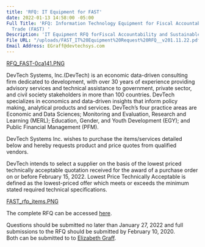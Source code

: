 ```yaml
---
title: 'RFQ: IT Equipment for FAST'
date: 2022-01-13 14:58:00 -05:00
Full Title: 'RFQ: Information Technology Equipment for Fiscal Accountability and Sustainable
  Trade (FAST) '
Description: 'IT Equipment RFQ forFiscal Accountability and Sustainable Trade (FAST) '
File URL: "/uploads/FAST_IT%20Equipment%20Request%20RFQ__v201.11.22.pdf"
Email Address: EGraff@devtechsys.com
---
```


[RFQ_FAST-0ca141.PNG](/uploads/RFQ_FAST-0ca141.PNG)

DevTech Systems, Inc.(DevTech) is an economic data-driven consulting firm dedicated to development, with over 30 years of experience providing advisory services and technical assistance to government, private sector, and civil society stakeholders in more than 100 countries. DevTech specializes in economics and data-driven insights that inform policy making, analytical products and services. DevTech’s four practice areas are Economic and Data Sciences; Monitoring and Evaluation, Research and Learning (MERL); Education, Gender, and Youth Development (EGY); and Public Financial Management (PFM).

DevTech Systems Inc. wishes to purchase the items/services detailed below and hereby requests product and price quotes from qualified vendors. 

DevTech intends to select a supplier on the basis of the lowest priced technically acceptable quotation received for the award of a purchase order on or before February 15, 2022.  Lowest Price Technically Acceptable is defined as the lowest-priced offer which meets or exceeds the minimum stated required technical specifications.
 
[FAST_rfp_items.PNG](/uploads/FAST_rfp_items.PNG)

The complete RFQ can be accessed [here](/uploads/FAST_IT%20Equipment%20Request%20RFQ__v201.11.22.pdf).


Questions should be submitted no later than January 27, 2022 and full submissions to the RFQ should be submitted by February 10, 2020.  
Both can be submitted to to [Elizabeth Graff](mailto:EGraff@devtechsys.com).